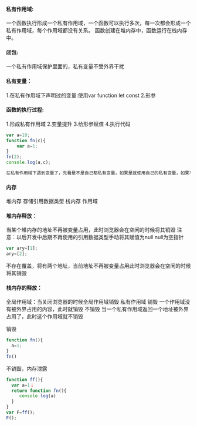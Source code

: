#### 私有作用域:
一个函数执行形成一个私有作用域，一个函数可以执行多次，每一次都会形成一个私有作用域，每个作用域都没有关系。
函数创建在堆内存中，函数运行在栈内存中。

#### 闭包:
一个私有作用域保护里面的，私有变量不受外界干扰
#### 私有变量：
1.在私有作用域下声明过的变量:使用var function let const
2.形参

####  函数的执行过程:
1.形成私有作用域
2.变量提升
3.给形参赋值
4.执行代码

```js
var a=10;
function fn(c){
    var a=1;
}
fn(2);
console.log(a,c);
```
```bash
在私有作用域下遇到变量了，先看是不是自己都私有变量，如果是就使用自己的私有变量，如果不是，就往上一级找，如果没有就没有继续找一直找到全局作用域为止，还找不到就报错了，这个查找的过程就叫作用域链。
```

#### 内存 
堆内存 存储引用数据类型
栈内存 作用域

#### 堆内存释放：
当某个堆内存的地址不再被变量占用，此时浏览器会在空闲的时候将其销毁
注意：以后开发中后期不再使用的引用数据类型手动将其赋值为null null为空指针


```js
var ary=[1];
ary=[2];
```
不存在覆盖，将有两个地址，当前地址不再被变量占用此时浏览器会在空闲的时候将其销毁


####  栈内存的释放：
全局作用域：当关闭浏览器的时候全局作用域销毁
私有作用域 
销毁 一个作用域没有被外界占用的内容，此时就销毁
不销毁 当一个私有作用域返回一个地址被外界占用了，此时这个作用域就不销毁

销毁
```js
function fn(){
  a=1;
}
fn()
```
不销毁，内存泄露
```js
function ff(){
  var a=1；
  return function fn(){
     console.log(a)
  }
}
var F=ff();
F();
```
